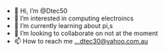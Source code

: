 - 👋 Hi, I’m @Dtec50
- 👀 I’m interested in computing electroincs 
- 🌱 I’m currently learning about pi,s
- 💞️ I’m looking to collaborate on not at the moment
- 📫 How to reach me ...dtec30@yahoo.com.au

<!---
Dtec50/Dtec50 is a ✨ special ✨ repository because its `README.md` (this file) appears on your GitHub profile.
You can click the Preview link to take a look at your changes.
--->
